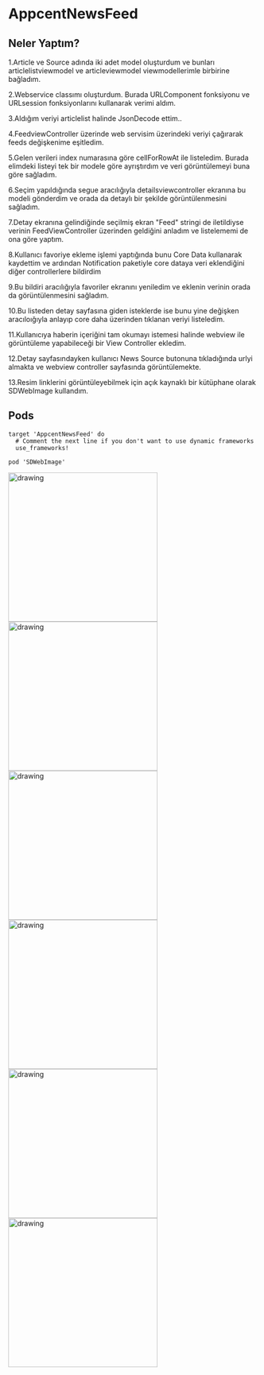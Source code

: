 # AppcentNewsFeed 
## Neler Yaptım?
1.Article ve Source adında iki adet model oluşturdum ve bunları articlelistviewmodel ve articleviewmodel viewmodellerimle birbirine bağladım. 

2.Webservice classımı oluşturdum. Burada URLComponent fonksiyonu ve URLsession fonksiyonlarını kullanarak verimi aldım. 

3.Aldığım veriyi  articlelist halinde JsonDecode ettim.. 

4.FeedviewController üzerinde web servisim üzerindeki veriyi çağırarak feeds değişkenime eşitledim. 

5.Gelen verileri index numarasına göre cellForRowAt ile listeledim. Burada elimdeki listeyi tek bir modele göre ayrıştırdım ve veri görüntülemeyi buna göre sağladım.

6.Seçim yapıldığında segue aracılığıyla detailsviewcontroller ekranına bu modeli gönderdim ve orada da detaylı bir şekilde görüntülenmesini sağladım. 

7.Detay ekranına gelindiğinde seçilmiş ekran "Feed" stringi de iletildiyse verinin FeedViewController üzerinden geldiğini anladım ve listelememi de ona göre yaptım. 

8.Kullanıcı favoriye ekleme işlemi yaptığında bunu Core Data kullanarak kaydettim ve ardından Notification paketiyle core dataya veri eklendiğini diğer controllerlere bildirdim

9.Bu bildiri aracılığıyla favoriler ekranını yeniledim ve eklenin verinin orada da görüntülenmesini sağladım. 

10.Bu listeden detay sayfasına giden isteklerde ise bunu yine değişken aracıloığıyla anlayıp core daha üzerinden tıklanan veriyi listeledim.

11.Kullanıcıya haberin içeriğini tam okumayı istemesi halinde webview ile görüntüleme yapabileceği bir View Controller ekledim. 

12.Detay sayfasındayken kullanıcı News Source butonuna tıkladığında urlyi almakta ve webview controller sayfasında görüntülemekte. 

13.Resim linklerini görüntüleyebilmek için açık kaynaklı bir kütüphane olarak SDWebImage kullandım.
## Pods
```
target 'AppcentNewsFeed' do
  # Comment the next line if you don't want to use dynamic frameworks
  use_frameworks!

pod 'SDWebImage'
```





<img src="https://github.com/halilibrahimoztekin/AppcentNewsFeed/blob/main/ss/ss8.png" alt="drawing" style="width:300px;"/>
<img src="https://github.com/halilibrahimoztekin/AppcentNewsFeed/blob/main/ss/ss2.png" alt="drawing" style="width:300px;"/>
<img src="https://github.com/halilibrahimoztekin/AppcentNewsFeed/blob/main/ss/ss3.png" alt="drawing" style="width:300px;"/>
<img src="https://github.com/halilibrahimoztekin/AppcentNewsFeed/blob/main/ss/ss4.png" alt="drawing" style="width:300px;"/>
<img src="https://github.com/halilibrahimoztekin/AppcentNewsFeed/blob/main/ss/ss5.png" alt="drawing" style="width:300px;"/>
<img src="https://github.com/halilibrahimoztekin/AppcentNewsFeed/blob/main/ss/ss6.png" alt="drawing" style="width:300px;"/>
